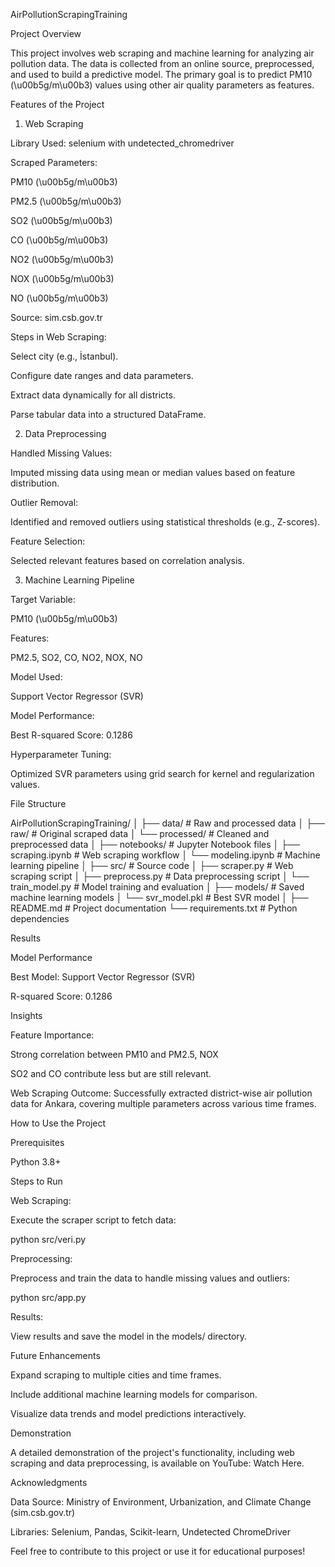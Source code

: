 AirPollutionScrapingTraining

Project Overview

This project involves web scraping and machine learning for analyzing air pollution data. The data is collected from an online source, preprocessed, and used to build a predictive model. The primary goal is to predict PM10 (\u00b5g/m\u00b3) values using other air quality parameters as features.

Features of the Project

1. Web Scraping

Library Used: selenium with undetected_chromedriver

Scraped Parameters:

PM10 (\u00b5g/m\u00b3)

PM2.5 (\u00b5g/m\u00b3)

SO2 (\u00b5g/m\u00b3)

CO (\u00b5g/m\u00b3)

NO2 (\u00b5g/m\u00b3)

NOX (\u00b5g/m\u00b3)

NO (\u00b5g/m\u00b3)

Source: sim.csb.gov.tr

Steps in Web Scraping:

Select city (e.g., İstanbul).

Configure date ranges and data parameters.

Extract data dynamically for all districts.

Parse tabular data into a structured DataFrame.

2. Data Preprocessing

Handled Missing Values:

Imputed missing data using mean or median values based on feature distribution.

Outlier Removal:

Identified and removed outliers using statistical thresholds (e.g., Z-scores).

Feature Selection:

Selected relevant features based on correlation analysis.

3. Machine Learning Pipeline

Target Variable:

PM10 (\u00b5g/m\u00b3)

Features:

PM2.5, SO2, CO, NO2, NOX, NO

Model Used:

Support Vector Regressor (SVR)

Model Performance:

Best R-squared Score: 0.1286

Hyperparameter Tuning:

Optimized SVR parameters using grid search for kernel and regularization values.

File Structure

AirPollutionScrapingTraining/
│
├── data/                 # Raw and processed data
│   ├── raw/              # Original scraped data
│   └── processed/        # Cleaned and preprocessed data
│
├── notebooks/            # Jupyter Notebook files
│   ├── scraping.ipynb    # Web scraping workflow
│   └── modeling.ipynb    # Machine learning pipeline
│
├── src/                  # Source code
│   ├── scraper.py        # Web scraping script
│   ├── preprocess.py     # Data preprocessing script
│   └── train_model.py    # Model training and evaluation
│
├── models/               # Saved machine learning models
│   └── svr_model.pkl     # Best SVR model
│
├── README.md             # Project documentation
└── requirements.txt      # Python dependencies

Results

Model Performance

Best Model: Support Vector Regressor (SVR)

R-squared Score: 0.1286

Insights

Feature Importance:

Strong correlation between PM10 and PM2.5, NOX

SO2 and CO contribute less but are still relevant.

Web Scraping Outcome: Successfully extracted district-wise air pollution data for Ankara, covering multiple parameters across various time frames.

How to Use the Project

Prerequisites

Python 3.8+

Steps to Run

Web Scraping:

Execute the scraper script to fetch data:

python src/veri.py

Preprocessing:

Preprocess and train the data to handle missing values and outliers:

python src/app.py

Results:

View results and save the model in the models/ directory.

Future Enhancements

Expand scraping to multiple cities and time frames.

Include additional machine learning models for comparison.

Visualize data trends and model predictions interactively.

Demonstration

A detailed demonstration of the project's functionality, including web scraping and data preprocessing, is available on YouTube: Watch Here.

Acknowledgments

Data Source: Ministry of Environment, Urbanization, and Climate Change (sim.csb.gov.tr)

Libraries: Selenium, Pandas, Scikit-learn, Undetected ChromeDriver

Feel free to contribute to this project or use it for educational purposes!

